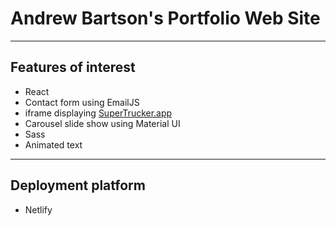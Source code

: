 # Andrew Bartson's Portfolio Web Site

---

## Features of interest

- React
- Contact form using EmailJS
- iframe displaying [SuperTrucker.app](https://supertrucker.app)
- Carousel slide show using Material UI
- Sass
- Animated text

---

## Deployment platform

- Netlify

